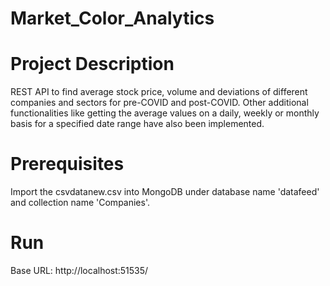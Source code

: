 # Market_Color_Analytics
# Project Description
REST API to find average stock price, volume and deviations of different companies and sectors for pre-COVID and post-COVID.
Other additional functionalities like getting the average values on a daily, weekly or monthly basis for a specified date range have also been implemented.
# Prerequisites
Import the csvdatanew.csv into MongoDB under database name 'datafeed' and collection name 'Companies'.
# Run 
Base URL: http://localhost:51535/ 


